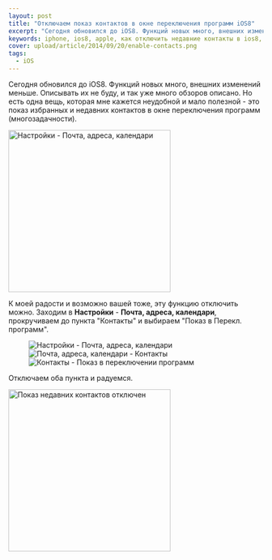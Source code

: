 ```yaml
---
layout: post
title: "Отключаем показ контактов в окне переключения программ iOS8"
excerpt: "Сегодня обновился до iOS8. Функций новых много, внешних изменений меньше. Описывать их не буду, и так уже много обзоров описано."
keywords: iphone, ios8, apple, как отключить недавние контакты в ios8, отключить контакты в ios8, ios8
cover: upload/article/2014/09/20/enable-contacts.png
tags: 
  - iOS
---
```


Сегодня обновился до iOS8. Функций новых много, внешних изменений меньше. Описывать их не буду, и так уже много обзоров описано.
Но есть одна вещь, которая мне кажется неудобной и мало полезной - это показ избранных и недавних контактов в окне переключения программ (многозадачности).

<img style="width: 320px; margin: 0;" src="{{ site.url }}/upload/article/2014/09/20/enable-contacts.png" alt="Настройки - Почта, адреса, календари" title="Настройки - Почта, адреса, календари" />

К моей радости и возможно вашей тоже, эту функцию отключить можно. Заходим в **Настройки** - **Почта, адреса, календари**, прокручиваем до пункта "Контакты" и выбираем "Показ в Перекл. программ". 

<figure class="folium ios normal">
<img class="original" src="{{ site.url }}/upload/article/2014/09/20/settings-ios8_1.png" alt="Настройки - Почта, адреса, календари" title="Настройки - Почта, адреса, календари" />
<img class="original" src="{{ site.url }}/upload/article/2014/09/20/settings-ios8_2.png" alt="Почта, адреса, календари - Контакты" title="Почта, адреса, календари - Контакты" />
<img class="original" src="{{ site.url }}/upload/article/2014/09/20/settings-ios8_3.png" alt="Контакты - Показ в переключении программ" title="Контакты - Показ в переключении программ" />
</figure>

Отключаем оба пункта и радуемся.  

<img style="width: 320px; margin: 0;" src="{{ site.url }}/upload/article/2014/09/20/disable-contacts.png" alt="Показ недавних контактов отключен" title="Показ недавних контактов отключен" />
